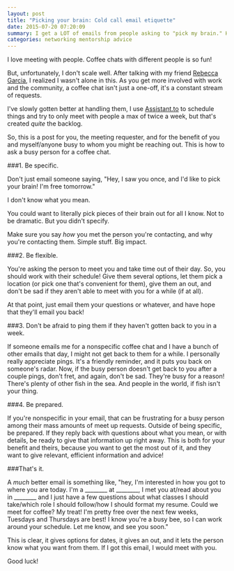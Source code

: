 ```yaml
---
layout: post
title: "Picking your brain: Cold call email etiquette"
date: 2015-07-20 07:20:09
summary: I get a LOT of emails from people asking to "pick my brain." Here's how I wish people would approach this.
categories: networking mentorship advice
---
```


I love meeting with people.  Coffee chats with different people is so fun!

But, unfortunately, I don't scale well.  After talking with my friend [Rebecca Garcia](http://www.geekgirlweb.com/), I realized I wasn't alone in this.  As you get more involved with work and the community, a coffee chat isn't just a one-off, it's a constant stream of requests.

I've slowly gotten better at handling them, I use [Assistant.to](http://www.assistant.to/) to schedule things and try to only meet with people a max of twice a week, but that's created *quite* the backlog.

So, this is a post for you, the meeting requester, and for the benefit of you and myself/anyone busy to whom you might be reaching out.  This is how to ask a busy person for a coffee chat.

###1. Be specific.

Don't just email someone saying, "Hey, I saw you once, and I'd like to pick your brain! I'm free tomorrow."

I don't know what you mean.

You could want to literally pick pieces of their brain out for all I know.  Not to be dramatic.  But you didn't specify.

Make sure you say *how* you met the person you're contacting, and why you're contacting them.  Simple stuff.  Big impact.

###2. Be flexible.

You're asking the person to meet you and take time out of their day.  So, you should work with their schedule!  Give them several options, let them pick a location (or pick one that's convenient for them), give them an out, and don't be sad if they aren't able to meet with you for a while (if at all).

At that point, just email them your questions or whatever, and have hope that they'll email you back!

###3. Don't be afraid to ping them if they haven't gotten back to you in a week.

If someone emails me for a nonspecific coffee chat and I have a bunch of other emails that day, I might not get back to them for a while.  I personally really appreciate pings.  It's a friendly reminder, and it puts you back on someone's radar.  Now, if the busy person doesn't get back to you after a couple pings, don't fret, and again, don't be sad.  They're busy for a reason!  There's plenty of other fish in the sea.  And people in the world, if fish isn't your thing.

###4. Be prepared.

If you're nonspecific in your email, that can be frustrating for a busy person among their mass amounts of meet up requests.  Outside of being specific, be prepared.  If they reply back with questions about what you mean, or with details, be ready to give that information up right away.  This is both for your benefit and theirs, because you want to get the most out of it, and they want to give relevant, efficient information and advice!

###That's it.

A *much* better email is something like, "hey, I'm interested in how you got to where you are today. I'm a ________ at ________, I met you at/read about you in ________ and I just have a few questions about what classes I should take/which role I should follow/how I should format my resume.  Could we meet for coffee?  My treat!  I'm pretty free over the next few weeks, Tuesdays and Thursdays are best!  I know you're a busy bee, so I can work around your schedule.  Let me know, and see you soon."

This is clear, it gives options for dates, it gives an out, and it lets the person know what you want from them.  If I got this email, I would meet with you.

Good luck!
